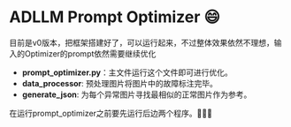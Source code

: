 # ADLLM Prompt Optimizer 😄

目前是v0版本，把框架搭建好了，可以运行起来，不过整体效果依然不理想，输入的Optimizer的prompt依然需要继续优化

- **prompt_optimizer.py**：主文件运行这个文件即可进行优化。
- **data_processor**: 预处理图片将图片中的故障标注完毕。
- **generate_json**: 为每个异常图片寻找最相似的正常图片作为参考。

在运行prompt_optimizer之前要先运行后边两个程序。🎉🎉🎉
